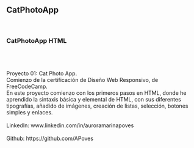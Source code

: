 ## CatPhotoApp
<br>

### CatPhotoApp HTML 
<br>
<br>
<br>
Proyecto 01: Cat Photo App.
<br>
Comienzo de la certificación de Diseño Web Responsivo, de FreeCodeCamp.
<br>
En este proyecto comienzo con los primeros pasos en HTML, donde he aprendido la sintaxis básica y elemental de HTML, con sus diferentes tipografías, añadido de imágenes, creación de listas, selección, botones simples y enlaces.
<br>
<br>
LinkedIn: www.linkedin.com/in/auroramarinapoves
<br>
<br>
Github: https://github.com/APoves
